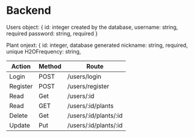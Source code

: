 # Backend
Users object:
{	id: integer created by the database,
	username: string, required
	password: string, required
}

Plant onjext:
{	id: integer, database generated
	nickname: string, required, unique
	H2OFrequency: string, 


| Action	| Method|	Route |
|---------------|-------|-------------|
| Login		|POST	| /users/login|
| Register	|POST	|/users/register|
| Read		|Get	|/users/:id	|
| Read		|GET	|/users/:id/plants|
| Delete	|Get	|/users/:id/plants/:id|	
| Update	|Put	|/users/:id/plants/:id|	
